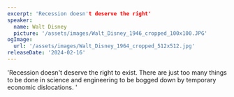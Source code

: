 ```yaml
---
excerpt: 'Recession doesn't deserve the right'
speaker:
  name: Walt Disney
  picture: '/assets/images/Walt_Disney_1946_cropped_100x100.JPG'
ogImage:
  url: '/assets/images/Walt_Disney_1964_cropped_512x512.jpg'
releaseDate: '2024-02-16'
---
```


'Recession doesn't deserve the right to exist. There are just too many things to be done in science and engineering to be bogged down by temporary economic dislocations.'
